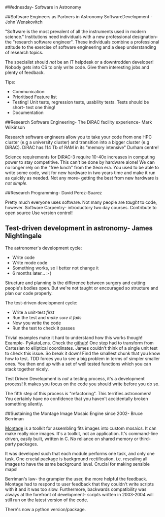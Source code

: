 #Wednesday- Software in Astronomy

##Software Engineers as Partners in Astronomy SoftwareDevelopment -John Wenskovitch

"Software is the most prevalent of all the instruments used in modern science." Institutions need individuals with a new professional designation- the "research software engineer". These individuals combine a professional attitude to the exercise of software engineering and a deep understanding of research topics. 

The specialist should _not_ be an IT helpdesk or a downtrodden developer! Nobody gets into CS to only write code. Give them interesting jobs and plenty of feedback. 

Tips:

* Communication
* Prioritised Feature list
* Testing! Unit tests, regression tests, usability tests. Tests should be short- test one thing!
* Documentation

##Research Software Engineering- The DiRAC facility experience- Mark Wilkinson

Research software engineers allow you to take your code from one HPC cluster (e.g a university cluster) and transition into a bigger cluster (e.g DiRAC). DiRAC has 114 Tb of RAM in its "memory intensive" Durham centre!

Science requirements for DiRAC-3 require 10-40x increases in computing power to stay competitive. This can't be done by hardware alone! We can no longer rely on the "free lunch" from the Xeon era. You used to be able to write some code, wait for new hardware in two years time and make it run as quickly as needed. Not any more- getting the best from new hardware is _not simple_.

##Research Programming- David Perez-Suarez

Pretty much everyone uses software. Not many people are _taught_ to code, however.
Software Carpentry- introductory two day courses. 
Contribute to open source
Use version control!

## Test-driven development in astronomy- James Nightingale

The astronomer's development cycle:

* Write code
* Write mode code
* Something works, so I better not change it
* 6 months later... :-( 

Structure and planning is the difference between surgery and cutting people's bodies open. But we're not taught or encouraged so structure and plan our code properly. 

The test-driven development cycle:

* Write a unit-test _first_
* Run the test and _make sure it fails_
* Now you write the code
* Run the test to check it passes

Trivial examples make it hard to understand how this works though! Example- PyAutoLens. Check the [github](https://github.com/Jammy2211/PyAutoLens)! One step had to transform from Cartesian to elliptical coordinates. James couldn't think of a single unit test to check this issue. So break it down! Find the smallest chunk that you know how to test. TDD forces you to see a big problem in terms of simpler smaller ones. You then end up with a set of well tested functions which you can stack together nicely. 

Test Driven Development is _not_ a testing process, it's a development process! It makes you focus on the code you should write before you do so. 

The fifth step of this process is "refactoring". This terrifies astronomers! You certainly have no confidence that you haven't accidentally broken something silently. 

##Sustaining the Montage Image Mosaic Engine since 2002- Bruce Berriman

[Montage](http://montage.ipac.caltech.edu/) is a toolkit for assembling fits images into custom mosaics. It can make really nice images. It's a toolkit, not an application. It's command-line driven, easily built, written in C. No reliance on shared memory or third-party packages. 

It was developed such that each module performs one task, and only one task. One crucial package is background rectification, i.e. rescaling all images to have the same background level. Crucial for making sensible maps!

Berriman's law- the grumpier the user, the more helpful the feedback. Montage had to respond to user feedback that they couldn't write scripts with it and it was too slow. Furthermore, backwards compatibility was always at the forefront of development- scripts written in 2003-2004 will still run on the latest version of the code. 

There's now a python version/package. 
